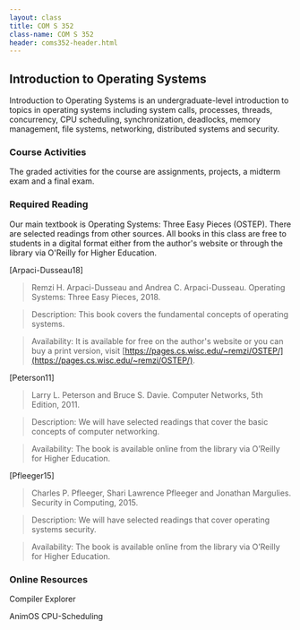 ```yaml
---
layout: class
title: COM S 352
class-name: COM S 352
header: coms352-header.html
---
```


## Introduction to Operating Systems

Introduction to Operating Systems is an undergraduate-level introduction to topics in operating systems including system calls, processes, threads, concurrency, CPU scheduling, synchronization, deadlocks, memory management, file systems, networking, distributed systems and security.

### Course Activities

The graded activities for the course are assignments, projects, a midterm exam and a final exam.

### Required Reading

Our main textbook is Operating Systems: Three Easy Pieces (OSTEP). There are selected readings from other sources. All books in this class are free to students in a digital format either from the author's website or through the library via O'Reilly for Higher Education.

\[Arpaci-Dusseau18\]

> Remzi H. Arpaci-Dusseau and Andrea C. Arpaci-Dusseau. Operating Systems: Three Easy Pieces, 2018.

> Description: This book covers the fundamental concepts of operating systems.

> Availability: It is available for free on the author's website or you can buy a print version, visit [https://pages.cs.wisc.edu/~remzi/OSTEP/](https://pages.cs.wisc.edu/~remzi/OSTEP/).

\[Peterson11\]

> Larry L. Peterson and Bruce S. Davie. Computer Networks, 5th Edition, 2011.

> Description: We will have selected readings that cover the basic concepts of computer networking.

> Availability: The book is available online from the library via O’Reilly for Higher Education.

\[Pfleeger15\]

> Charles P. Pfleeger, Shari Lawrence Pfleeger and Jonathan Margulies. Security in Computing, 2015.

> Description: We will have selected readings that cover operating systems security.

> Availability: The book is available online from the library via O’Reilly for Higher Education.

### Online Resources

Compiler Explorer

AnimOS CPU-Scheduling
